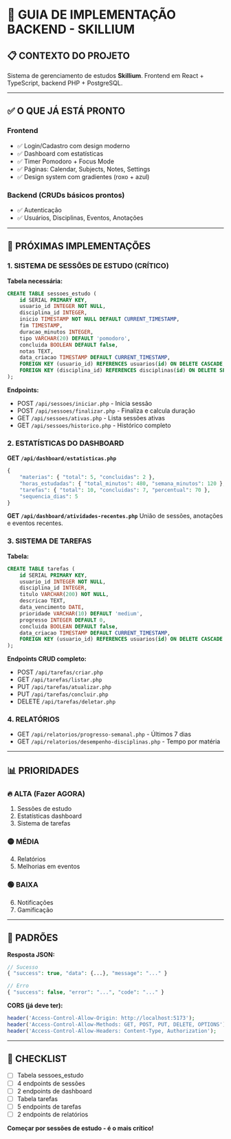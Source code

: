 # 📘 GUIA DE IMPLEMENTAÇÃO BACKEND - SKILLIUM

## 📋 CONTEXTO DO PROJETO

Sistema de gerenciamento de estudos **Skillium**. Frontend em React + TypeScript, backend PHP + PostgreSQL.

---

## ✅ O QUE JÁ ESTÁ PRONTO

### Frontend
- ✅ Login/Cadastro com design moderno
- ✅ Dashboard com estatísticas
- ✅ Timer Pomodoro + Focus Mode
- ✅ Páginas: Calendar, Subjects, Notes, Settings
- ✅ Design system com gradientes (roxo + azul)

### Backend (CRUDs básicos prontos)
- ✅ Autenticação
- ✅ Usuários, Disciplinas, Eventos, Anotações

---

## 🎯 PRÓXIMAS IMPLEMENTAÇÕES

### 1. SISTEMA DE SESSÕES DE ESTUDO (CRÍTICO)

**Tabela necessária:**
```sql
CREATE TABLE sessoes_estudo (
    id SERIAL PRIMARY KEY,
    usuario_id INTEGER NOT NULL,
    disciplina_id INTEGER,
    inicio TIMESTAMP NOT NULL DEFAULT CURRENT_TIMESTAMP,
    fim TIMESTAMP,
    duracao_minutos INTEGER,
    tipo VARCHAR(20) DEFAULT 'pomodoro',
    concluida BOOLEAN DEFAULT false,
    notas TEXT,
    data_criacao TIMESTAMP DEFAULT CURRENT_TIMESTAMP,
    FOREIGN KEY (usuario_id) REFERENCES usuarios(id) ON DELETE CASCADE,
    FOREIGN KEY (disciplina_id) REFERENCES disciplinas(id) ON DELETE SET NULL
);
```

**Endpoints:**
- POST `/api/sessoes/iniciar.php` - Inicia sessão
- POST `/api/sessoes/finalizar.php` - Finaliza e calcula duração
- GET `/api/sessoes/ativas.php` - Lista sessões ativas
- GET `/api/sessoes/historico.php` - Histórico completo

### 2. ESTATÍSTICAS DO DASHBOARD

**GET `/api/dashboard/estatisticas.php`**
```php
{
    "materias": { "total": 5, "concluidas": 2 },
    "horas_estudadas": { "total_minutos": 480, "semana_minutos": 120 },
    "tarefas": { "total": 10, "concluidas": 7, "percentual": 70 },
    "sequencia_dias": 5
}
```

**GET `/api/dashboard/atividades-recentes.php`**
União de sessões, anotações e eventos recentes.

### 3. SISTEMA DE TAREFAS

**Tabela:**
```sql
CREATE TABLE tarefas (
    id SERIAL PRIMARY KEY,
    usuario_id INTEGER NOT NULL,
    disciplina_id INTEGER,
    titulo VARCHAR(200) NOT NULL,
    descricao TEXT,
    data_vencimento DATE,
    prioridade VARCHAR(10) DEFAULT 'medium',
    progresso INTEGER DEFAULT 0,
    concluida BOOLEAN DEFAULT false,
    data_criacao TIMESTAMP DEFAULT CURRENT_TIMESTAMP,
    FOREIGN KEY (usuario_id) REFERENCES usuarios(id) ON DELETE CASCADE
);
```

**Endpoints CRUD completo:**
- POST `/api/tarefas/criar.php`
- GET `/api/tarefas/listar.php`
- PUT `/api/tarefas/atualizar.php`
- PUT `/api/tarefas/concluir.php`
- DELETE `/api/tarefas/deletar.php`

### 4. RELATÓRIOS

- GET `/api/relatorios/progresso-semanal.php` - Últimos 7 dias
- GET `/api/relatorios/desempenho-disciplinas.php` - Tempo por matéria

---

## 📊 PRIORIDADES

### 🔥 ALTA (Fazer AGORA)
1. Sessões de estudo
2. Estatísticas dashboard
3. Sistema de tarefas

### 🟡 MÉDIA
4. Relatórios
5. Melhorias em eventos

### 🟢 BAIXA
6. Notificações
7. Gamificação

---

## 🔧 PADRÕES

**Resposta JSON:**
```php
// Sucesso
{ "success": true, "data": {...}, "message": "..." }

// Erro
{ "success": false, "error": "...", "code": "..." }
```

**CORS (já deve ter):**
```php
header('Access-Control-Allow-Origin: http://localhost:5173');
header('Access-Control-Allow-Methods: GET, POST, PUT, DELETE, OPTIONS');
header('Access-Control-Allow-Headers: Content-Type, Authorization');
```

---

## 📝 CHECKLIST

- [ ] Tabela sessoes_estudo
- [ ] 4 endpoints de sessões
- [ ] 2 endpoints de dashboard
- [ ] Tabela tarefas
- [ ] 5 endpoints de tarefas
- [ ] 2 endpoints de relatórios

**Começar por sessões de estudo - é o mais crítico!**
